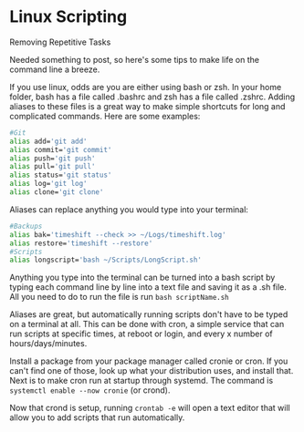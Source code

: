 # Linux Scripting

Removing Repetitive Tasks

Needed something to post, so here's some tips to make life on the command line a breeze.

If you use linux, odds are you are either using bash or zsh. In your home folder, bash has a file called .bashrc and zsh has a file called .zshrc. Adding aliases to these files is a great way to make simple shortcuts for long and complicated commands. Here are some examples:

```bash
#Git
alias add='git add'
alias commit='git commit'
alias push='git push'
alias pull='git pull'
alias status='git status'
alias log='git log'
alias clone='git clone'
```

Aliases can replace anything you would type into your terminal:

```bash
#Backups
alias bak='timeshift --check >> ~/Logs/timeshift.log'
alias restore='timeshift --restore'
#Scripts
alias longscript='bash ~/Scripts/LongScript.sh'
```

Anything you type into the terminal can be turned into a bash script by typing each command line by line into a text file and saving it as a .sh file. All you need to do to run the file is run `bash scriptName.sh`

Aliases are great, but automatically running scripts don't have to be typed on a terminal at all. This can be done with cron, a simple service that can run scripts at specific times, at reboot or login, and every x number of hours/days/minutes.

Install a package from your package manager called cronie or cron. If you can't find one of those, look up what your distribution uses, and install that. Next is to make cron run at startup through systemd. The command is `systemctl enable --now cronie` (or crond).

Now that crond is setup, running `crontab -e` will open a text editor that will allow you to add scripts that run automatically.
